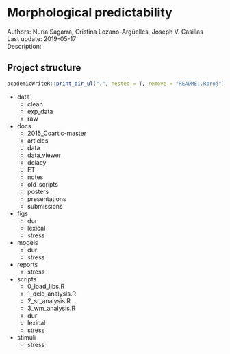 Morphological predictability
================

Authors: Nuria Sagarra, Cristina Lozano-Argüelles, Joseph V. Casillas  
Last update: 2019-05-17  
Description:

## Project structure

``` r
academicWriteR::print_dir_ul(".", nested = T, remove = "README|.Rproj")
```

  - data
      - clean
      - exp\_data
      - raw
  - docs
      - 2015\_Coartic-master
      - articles
      - data
      - data\_viewer
      - delacy
      - ET
      - notes
      - old\_scripts
      - posters
      - presentations
      - submissions
  - figs
      - dur
      - lexical
      - stress
  - models
      - dur
      - stress
  - reports
      - stress
  - scripts
      - 0\_load\_libs.R
      - 1\_dele\_analysis.R
      - 2\_sr\_analysis.R
      - 3\_wm\_analysis.R
      - dur
      - lexical
      - stress
  - stimuli
      - stress
